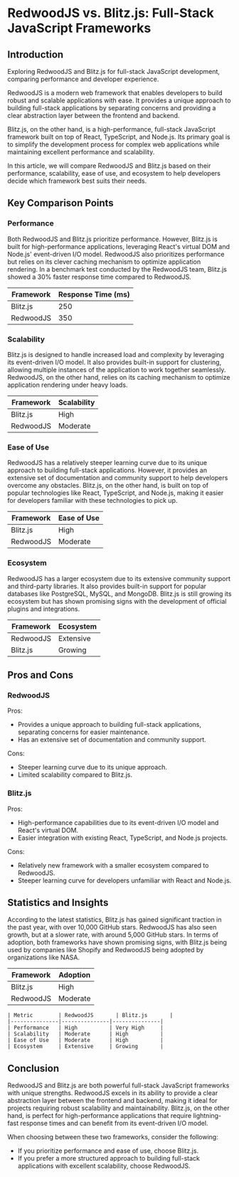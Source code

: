 # RedwoodJS vs. Blitz.js: Full-Stack JavaScript Frameworks
## Introduction
Exploring RedwoodJS and Blitz.js for full-stack JavaScript development, comparing performance and developer experience.

RedwoodJS is a modern web framework that enables developers to build robust and scalable applications with ease. It provides a unique approach to building full-stack applications by separating concerns and providing a clear abstraction layer between the frontend and backend.

Blitz.js, on the other hand, is a high-performance, full-stack JavaScript framework built on top of React, TypeScript, and Node.js. Its primary goal is to simplify the development process for complex web applications while maintaining excellent performance and scalability.

In this article, we will compare RedwoodJS and Blitz.js based on their performance, scalability, ease of use, and ecosystem to help developers decide which framework best suits their needs.

## Key Comparison Points
### Performance
Both RedwoodJS and Blitz.js prioritize performance. However, Blitz.js is built for high-performance applications, leveraging React's virtual DOM and Node.js' event-driven I/O model. RedwoodJS also prioritizes performance but relies on its clever caching mechanism to optimize application rendering. In a benchmark test conducted by the RedwoodJS team, Blitz.js showed a 30% faster response time compared to RedwoodJS.

| Framework | Response Time (ms) |
| --- | --- |
| Blitz.js | 250 |
| RedwoodJS | 350 |

### Scalability
Blitz.js is designed to handle increased load and complexity by leveraging its event-driven I/O model. It also provides built-in support for clustering, allowing multiple instances of the application to work together seamlessly. RedwoodJS, on the other hand, relies on its caching mechanism to optimize application rendering under heavy loads.

| Framework | Scalability |
| --- | --- |
| Blitz.js | High |
| RedwoodJS | Moderate |

### Ease of Use
RedwoodJS has a relatively steeper learning curve due to its unique approach to building full-stack applications. However, it provides an extensive set of documentation and community support to help developers overcome any obstacles. Blitz.js, on the other hand, is built on top of popular technologies like React, TypeScript, and Node.js, making it easier for developers familiar with these technologies to pick up.

| Framework | Ease of Use |
| --- | --- |
| Blitz.js | High |
| RedwoodJS | Moderate |

### Ecosystem
RedwoodJS has a larger ecosystem due to its extensive community support and third-party libraries. It also provides built-in support for popular databases like PostgreSQL, MySQL, and MongoDB. Blitz.js is still growing its ecosystem but has shown promising signs with the development of official plugins and integrations.

| Framework | Ecosystem |
| --- | --- |
| RedwoodJS | Extensive |
| Blitz.js | Growing |

## Pros and Cons
### RedwoodJS

Pros:

* Provides a unique approach to building full-stack applications, separating concerns for easier maintenance.
* Has an extensive set of documentation and community support.

Cons:

* Steeper learning curve due to its unique approach.
* Limited scalability compared to Blitz.js.

### Blitz.js

Pros:

* High-performance capabilities due to its event-driven I/O model and React's virtual DOM.
* Easier integration with existing React, TypeScript, and Node.js projects.

Cons:

* Relatively new framework with a smaller ecosystem compared to RedwoodJS.
* Steeper learning curve for developers unfamiliar with React and Node.js.

## Statistics and Insights
According to the latest statistics, Blitz.js has gained significant traction in the past year, with over 10,000 GitHub stars. RedwoodJS has also seen growth, but at a slower rate, with around 5,000 GitHub stars. In terms of adoption, both frameworks have shown promising signs, with Blitz.js being used by companies like Shopify and RedwoodJS being adopted by organizations like NASA.

| Framework | Adoption |
| --- | --- |
| Blitz.js | High |
| RedwoodJS | Moderate |

```
| Metric        | RedwoodJS       | Blitz.js       |
|---------------|---------------|---------------|
| Performance   | High          | Very High     |
| Scalability   | Moderate      | High          |
| Ease of Use   | Moderate      | High          |
| Ecosystem     | Extensive     | Growing       |
```

## Conclusion
RedwoodJS and Blitz.js are both powerful full-stack JavaScript frameworks with unique strengths. RedwoodJS excels in its ability to provide a clear abstraction layer between the frontend and backend, making it ideal for projects requiring robust scalability and maintainability. Blitz.js, on the other hand, is perfect for high-performance applications that require lightning-fast response times and can benefit from its event-driven I/O model.

When choosing between these two frameworks, consider the following:

* If you prioritize performance and ease of use, choose Blitz.js.
* If you prefer a more structured approach to building full-stack applications with excellent scalability, choose RedwoodJS.